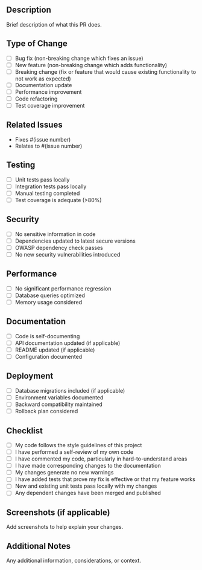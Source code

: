 ## Description
Brief description of what this PR does.

## Type of Change
- [ ] Bug fix (non-breaking change which fixes an issue)
- [ ] New feature (non-breaking change which adds functionality)
- [ ] Breaking change (fix or feature that would cause existing functionality to not work as expected)
- [ ] Documentation update
- [ ] Performance improvement
- [ ] Code refactoring
- [ ] Test coverage improvement

## Related Issues
- Fixes #(issue number)
- Relates to #(issue number)

## Testing
- [ ] Unit tests pass locally
- [ ] Integration tests pass locally
- [ ] Manual testing completed
- [ ] Test coverage is adequate (>80%)

## Security
- [ ] No sensitive information in code
- [ ] Dependencies updated to latest secure versions
- [ ] OWASP dependency check passes
- [ ] No new security vulnerabilities introduced

## Performance
- [ ] No significant performance regression
- [ ] Database queries optimized
- [ ] Memory usage considered

## Documentation
- [ ] Code is self-documenting
- [ ] API documentation updated (if applicable)
- [ ] README updated (if applicable)
- [ ] Configuration documented

## Deployment
- [ ] Database migrations included (if applicable)
- [ ] Environment variables documented
- [ ] Backward compatibility maintained
- [ ] Rollback plan considered

## Checklist
- [ ] My code follows the style guidelines of this project
- [ ] I have performed a self-review of my own code
- [ ] I have commented my code, particularly in hard-to-understand areas
- [ ] I have made corresponding changes to the documentation
- [ ] My changes generate no new warnings
- [ ] I have added tests that prove my fix is effective or that my feature works
- [ ] New and existing unit tests pass locally with my changes
- [ ] Any dependent changes have been merged and published

## Screenshots (if applicable)
Add screenshots to help explain your changes.

## Additional Notes
Any additional information, considerations, or context.